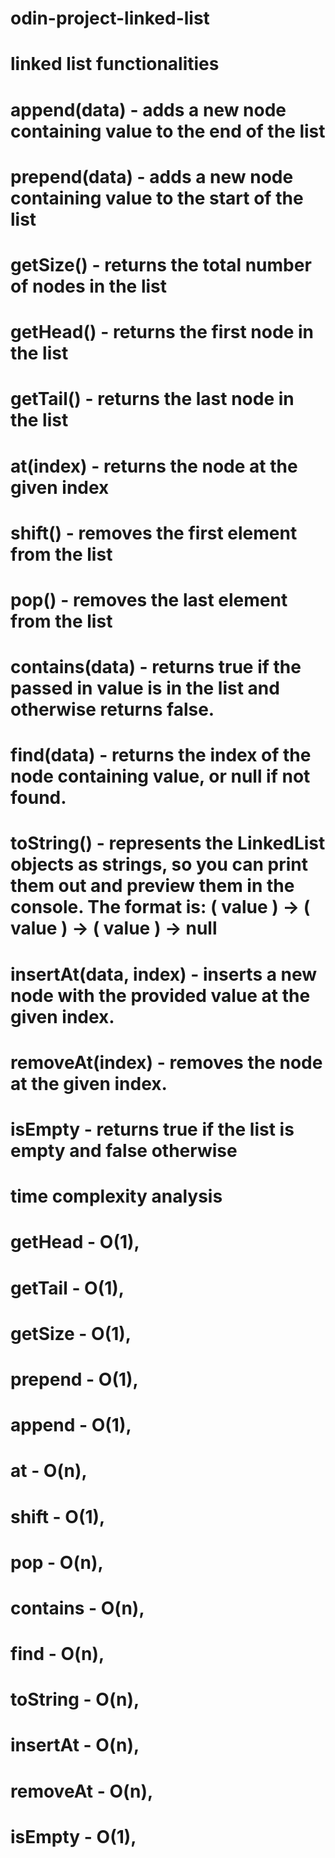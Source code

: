 # odin-project-linked-list
# linked list functionalities

# append(data) - adds a new node containing value to the end of the list
# prepend(data) - adds a new node containing value to the start of the list
# getSize() - returns the total number of nodes in the list
# getHead() - returns the first node in the list
# getTail() - returns the last node in the list
# at(index) - returns the node at the given index
# shift() - removes the first element from the list
# pop() - removes the last element from the list
# contains(data) - returns true if the passed in value is in the list and otherwise returns false.
# find(data) - returns the index of the node containing value, or null if not found.
# toString() - represents the LinkedList objects as strings, so you can print them out and preview them in the console. The format is: ( value ) -> ( value ) -> ( value ) -> null
# insertAt(data, index) - inserts a new node with the provided value at the given index.
# removeAt(index) - removes the node at the given index.
# isEmpty - returns true if the list is empty and false otherwise


# time complexity analysis

# getHead - O(1),
# getTail - O(1),
# getSize - O(1),
# prepend - O(1),
# append - O(1),
# at - O(n),
# shift - O(1),
# pop - O(n),
# contains - O(n),
# find - O(n),
# toString - O(n),
# insertAt - O(n),
# removeAt - O(n),
# isEmpty - O(1),